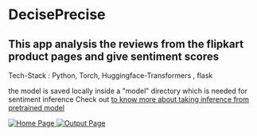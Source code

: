 # DecisePrecise

## This app analysis the reviews from the flipkart product pages and give sentiment scores

Tech-Stack : Python, Torch, Huggingface-Transformers , flask

the model is saved locally inside a "model" directory which is needed for sentiment inference Check out <a value="Here" href="https://huggingface.co/cardiffnlp/twitter-roberta-base-sentiment-latest"> to know more about taking inference from pretrained model

<img src="demo1.jpeg" alt="Home Page">

<img src="demo2.jpeg" alt="Output Page">

